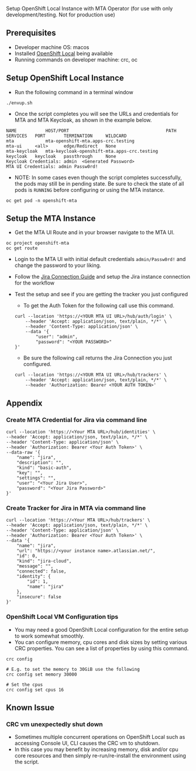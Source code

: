 Setup OpenShift Local Instance with MTA Operator (for use with only development/testing. Not for production use)

## Prerequisites
* Developer machine OS: macos
* Installed [OpenShift Local](https://console.redhat.com/openshift/create/local) being available
* Running commands on developer machine: crc, oc

## Setup OpenShift Local Instance
* Run the following command in a terminal window
```shell
./envup.sh
```
* Once the script completes you will see the URLs and credentials for MTA and MTA Keycloak, as shown in the example below.
```text
NAME           HOST/PORT                                     PATH   SERVICES   PORT       TERMINATION     WILDCARD
mta            mta-openshift-mta.apps-crc.testing                   mta-ui     <all>      edge/Redirect   None
mta-keycloak   mta-keycloak-openshift-mta.apps-crc.testing          keycloak   keycloak   passthrough     None
Keycloak Credentials: admin  <Generated Password>
MTA UI Credentials: admin Passw0rd!
```

* NOTE: In some cases even though the script completes successfully, the pods may still be in pending state. Be sure to check the state of all pods is `RUNNING` before configuring or using the MTA instance.
```shell
oc get pod -n openshift-mta
```

## Setup the MTA Instance
* Get the MTA UI Route and in your browser navigate to the MTA UI. 
```shell
oc project openshift-mta
oc get route
```

* Login to the MTA UI with initial default credentials `admin/Passw0rd!` and change the password to your liking.

* Follow the [Jira Connection Guide](https://access.redhat.com/documentation/en-us/migration_toolkit_for_applications/7.0/html/user_interface_guide/creating-configuring-jira-connection#doc-wrapper) and setup the Jira instance connection for the workflow

* Test the setup and see if you are getting the tracker you just configured
    * To get the Auth Token for the following call use this command.
    ```shell
    curl --location 'https://<YOUR MTA UI URL>/hub/auth/login' \
        --header 'Accept: application/json, text/plain, */*' \
        --header 'Content-Type: application/json' \
        --data '{
            "user": "admin",
            "password": "<YOUR PASSWORD>"
    }'
    ```

    * Be sure the following call returns the Jira Connection you just configured.
    ```shell
    curl --location 'https://<YOUR MTA UI URL>/hub/trackers' \
        --header 'Accept: application/json, text/plain, */*' \
        --header 'Authorization: Bearer <YOUR AUTH TOKEN>' 
    ```

## Appendix

### Create MTA Credential for Jira via command line
```shell
curl --location 'https://<Your MTA URL>/hub/identities' \
--header 'Accept: application/json, text/plain, */*' \
--header 'Content-Type: application/json' \
--header 'Authorization: Bearer <Your Auth Token>' \
--data-raw '{
    "name": "jira",
    "description": "",
    "kind": "basic-auth",
    "key": "",
    "settings": "",
    "user": "<Your Jira User>",
    "password": "<Your Jira Password>"
}'
```

### Create Tracker for Jira in MTA via command line
```shell
curl --location 'https://<Your MTA URL>/hub/trackers' \
--header 'Accept: application/json, text/plain, */*' \
--header 'Content-Type: application/json' \
--header 'Authorization: Bearer <Your Auth Token>' \
--data '{
    "name": "jira",
    "url": "https://<your instance name>.atlassian.net/",
    "id": 0,
    "kind": "jira-cloud",
    "message": "",
    "connected": false,
    "identity": {
        "id": 1,
        "name": "jira"
    },
    "insecure": false
}'
```

### OpenShift Local VM Configuration tips
* You may need a good OpenShift Local configuration for the entire setup to work somewhat smoothly.
* You can configure memory, cpu cores and disk sizes by setting various CRC properties. You can see a list of properties by using this command.
```shell
crc config

# E.g. to set the memory to 30GiB use the following
crc config set memory 30000

# Set the cpus
crc config set cpus 16
```

## Known Issue

### CRC vm unexpectedly shut down
* Sometimes multiple concurrent operations on OpenShift Local such as accessing Console UI, CLI causes the CRC vm to shutdown.
* In this case you may benefit by increasing memory, disk and/or cpu core resources and then simply re-run/re-install the environment using the script.
